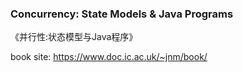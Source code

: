 ### Concurrency: State Models & Java Programs

《并行性:状态模型与Java程序》

book site: https://www.doc.ic.ac.uk/~jnm/book/